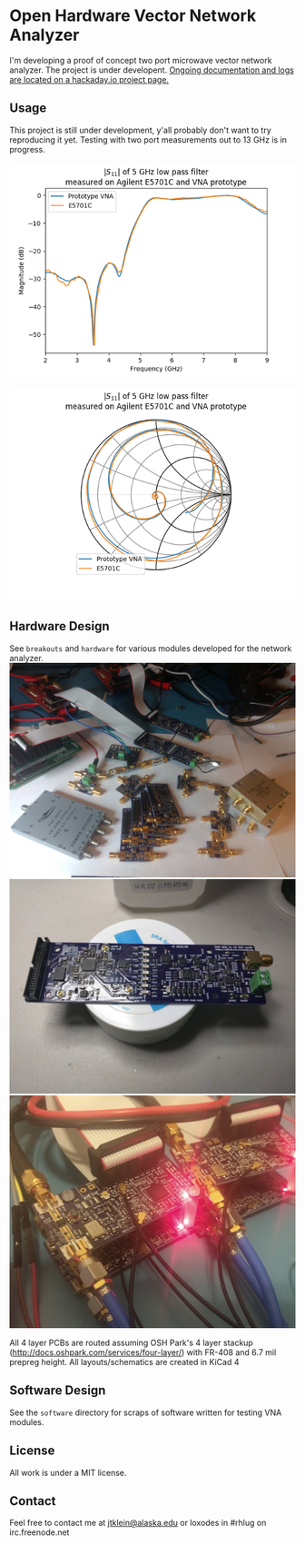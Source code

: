 # Open Hardware Vector Network Analyzer
I'm developing a proof of concept two port microwave vector network analyzer. The project is under developent.
[Ongoing documentation and logs are located on a hackaday.io project page.](https://hackaday.io/project/26213-vector-network-analyzer)

## Usage
This project is still under development, y'all probably don't want to try reproducing it yet.
Testing with two port measurements out to 13 GHz is in progress.

![|S11|](./doc/lpf_plot.png)

![S11 Smith](./doc/lpf_smith.png)

## Hardware Design
See `breakouts` and `hardware` for various modules developed for the network analyzer.
![picture of modules](./doc/modules.jpg)
![picture synth board](./doc/synth.jpg)
![picture demod board](./doc/demod.jpg)

All 4 layer PCBs are routed assuming OSH Park's 4 layer stackup (http://docs.oshpark.com/services/four-layer/) with FR-408 and 6.7 mil prepreg height. 
All layouts/schematics are created in KiCad 4

## Software Design
See the `software` directory for scraps of software written for testing VNA modules. 

## License
All work is under a MIT license.

## Contact
Feel free to contact me at jtklein@alaska.edu or loxodes in #rhlug on irc.freenode.net
